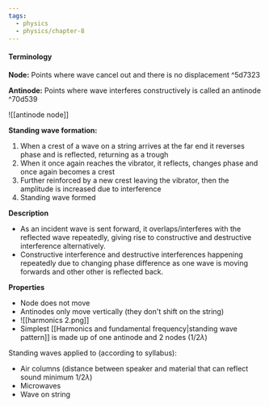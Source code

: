 ```yaml
---
tags:
  - physics
  - physics/chapter-8
---
```


#### Terminology
**Node:** Points where wave cancel out and there is no displacement ^5d7323

**Antinode:** Points where wave interferes constructively is called an antinode ^70d539

![[antinode node]]

**Standing wave formation:** 
1. When a crest of a wave on a string arrives at the far end it reverses phase and is reflected, returning as a trough
2. When it once again reaches the vibrator, it reflects, changes phase and once again becomes a crest
3. Further reinforced by a new crest leaving the vibrator, then the amplitude is increased due to interference
4. Standing wave formed

**Description**
- As an incident wave is sent forward, it overlaps/interferes with the reflected wave repeatedly, giving rise to constructive and destructive interference alternatively.
- Constructive interference and destructive interferences happening repeatedly due to changing phase difference as one wave is moving forwards and other other is reflected back.

**Properties**
- Node does not move
- Antinodes only move vertically (they don't shift on the string)
- ![[harmonics 2.png]]
- Simplest [[Harmonics and fundamental frequency|standing wave pattern]] is made up of one antinode and 2 nodes ($1/2\lambda$)

Standing waves applied to (according to syllabus):
- Air columns (distance between speaker and material that can reflect sound minimum $1/2\lambda$)
- Microwaves
- Wave on string